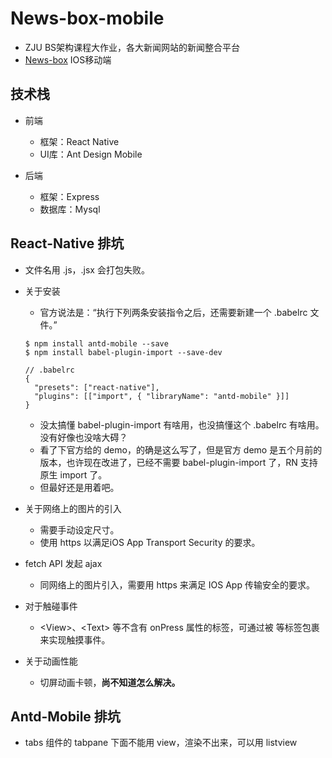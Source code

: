 # News-box-mobile
-  ZJU BS架构课程大作业，各大新闻网站的新闻整合平台
-  <a href="https://github.com/crcrcry/News-box">News-box</a> IOS移动端

## 技术栈
- 前端
    - 框架：React Native
    - UI库：Ant Design Mobile

- 后端
    - 框架：Express
    - 数据库：Mysql


## React-Native 排坑
- 文件名用 .js，.jsx 会打包失败。
- 关于安装
	- 官方说法是：“执行下列两条安装指令之后，还需要新建一个 .babelrc 文件。”

	```
	$ npm install antd-mobile --save
	$ npm install babel-plugin-import --save-dev

	// .babelrc
	{
	  "presets": ["react-native"],
	  "plugins": [["import", { "libraryName": "antd-mobile" }]]
	}
	```
	- 没太搞懂 babel-plugin-import 有啥用，也没搞懂这个 .babelrc 有啥用。没有好像也没啥大碍？
	- 看了下官方给的 demo，的确是这么写了，但是官方 demo 是五个月前的版本，也许现在改进了，已经不需要 babel-plugin-import 了，RN 支持原生 import 了。
	- 但最好还是用着吧。
- 关于网络上的图片的引入
	- 需要手动设定尺寸。
	- 使用 https 以满足iOS App Transport Security 的要求。
- fetch API 发起 ajax
	- 同网络上的图片引入，需要用 https 来满足 IOS App 传输安全的要求。
- 对于触碰事件
	- \<View>、\<Text> 等不含有 onPress 属性的标签，可通过被 <TouchableHighligh> 等标签包裹来实现触摸事件。
- 关于动画性能
	- 切屏动画卡顿，**尚不知道怎么解决。**

## Antd-Mobile 排坑
- tabs 组件的 tabpane 下面不能用 view，渲染不出来，可以用 listview